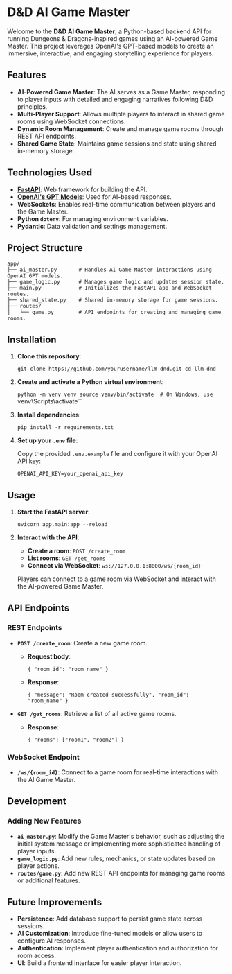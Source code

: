 # D&D AI Game Master

Welcome to the **D&D AI Game Master**, a Python-based backend API for running Dungeons & Dragons-inspired games using an AI-powered Game Master. This project leverages OpenAI's GPT-based models to create an immersive, interactive, and engaging storytelling experience for players.

## Features

- **AI-Powered Game Master**: The AI serves as a Game Master, responding to player inputs with detailed and engaging narratives following D&D principles.
- **Multi-Player Support**: Allows multiple players to interact in shared game rooms using WebSocket connections.
- **Dynamic Room Management**: Create and manage game rooms through REST API endpoints.
- **Shared Game State**: Maintains game sessions and state using shared in-memory storage.

## Technologies Used

- **[FastAPI](https://fastapi.tiangolo.com/)**: Web framework for building the API.
- **[OpenAI's GPT Models](https://platform.openai.com/docs/)**: Used for AI-based responses.
- **WebSockets**: Enables real-time communication between players and the Game Master.
- **Python `dotenv`**: For managing environment variables.
- **Pydantic**: Data validation and settings management.

## Project Structure

```plaintext
app/
├── ai_master.py       # Handles AI Game Master interactions using OpenAI GPT models.
├── game_logic.py      # Manages game logic and updates session state.
├── main.py            # Initializes the FastAPI app and WebSocket routes.
├── shared_state.py    # Shared in-memory storage for game sessions.
├── routes/
│   └── game.py        # API endpoints for creating and managing game rooms.
```

Installation
------------

1.  **Clone this repository**:

    `git clone https://github.com/yourusername/llm-dnd.git
    cd llm-dnd`

2.  **Create and activate a Python virtual environment**:

    `python -m venv venv
    source venv/bin/activate  # On Windows, use `venv\Scripts\activate``

3.  **Install dependencies**:

    `pip install -r requirements.txt`

4.  **Set up your `.env` file**:

    Copy the provided `.env.example` file and configure it with your OpenAI API key:

    `OPENAI_API_KEY=your_openai_api_key`

Usage
-----

1.  **Start the FastAPI server**:

    `uvicorn app.main:app --reload`

2.  **Interact with the API**:

    -   **Create a room**: `POST /create_room`
    -   **List rooms**: `GET /get_rooms`
    -   **Connect via WebSocket**: `ws://127.0.0.1:8000/ws/{room_id}`

    Players can connect to a game room via WebSocket and interact with the AI-powered Game Master.

API Endpoints
-------------

### REST Endpoints

-   **`POST /create_room`**: Create a new game room.

    -   **Request body**:

        `{
          "room_id": "room_name"
        }`

    -   **Response**:

        `{
          "message": "Room created successfully",
          "room_id": "room_name"
        }`

-   **`GET /get_rooms`**: Retrieve a list of all active game rooms.

    -   **Response**:

        `{
          "rooms": ["room1", "room2"]
        }`

### WebSocket Endpoint

-   **`/ws/{room_id}`**: Connect to a game room for real-time interactions with the AI Game Master.

Development
-----------

### Adding New Features

-   **`ai_master.py`**: Modify the Game Master's behavior, such as adjusting the initial system message or implementing more sophisticated handling of player inputs.
-   **`game_logic.py`**: Add new rules, mechanics, or state updates based on player actions.
-   **`routes/game.py`**: Add new REST API endpoints for managing game rooms or additional features.


Future Improvements
-------------------

-   **Persistence**: Add database support to persist game state across sessions.
-   **AI Customization**: Introduce fine-tuned models or allow users to configure AI responses.
-   **Authentication**: Implement player authentication and authorization for room access.
-   **UI**: Build a frontend interface for easier player interaction.
